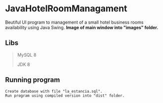 # JavaHotelRoomManagament
Beutiful UI program to management of a small hotel business rooms availability using Java Swing.
**Image of main window into "images" folder.**

## Libs
> MySQL 8
> 
> JDK 8

## Running program
```
Create database with file "la_estancia.sql".
Run program using compiled version into "dist" folder.
```
